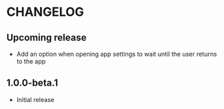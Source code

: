# CHANGELOG

## Upcoming release

- Add an option when opening app settings to wait until the user returns to the app

## 1.0.0-beta.1

- Initial release
